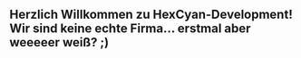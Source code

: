 ## Herzlich Willkommen zu HexCyan-Development! Wir sind keine echte Firma... erstmal aber weeeeer weiß? ;)
